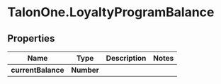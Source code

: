 # TalonOne.LoyaltyProgramBalance

## Properties
Name | Type | Description | Notes
------------ | ------------- | ------------- | -------------
**currentBalance** | **Number** |  | 


